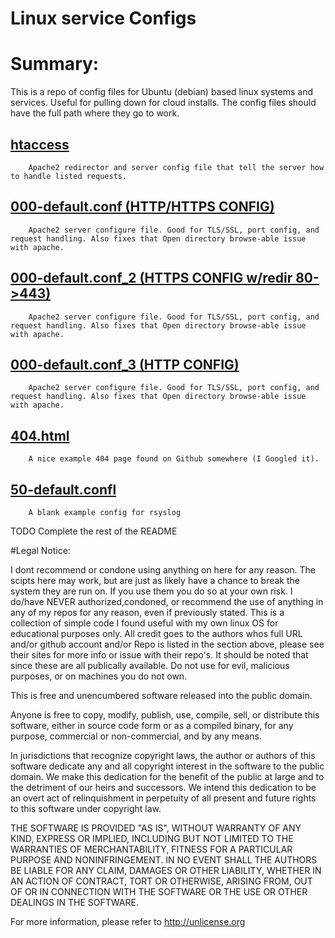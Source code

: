 # Linux service Configs
# Summary:
This is a repo of config files for Ubuntu (debian) based linux systems and services. Useful for pulling down for cloud installs. 
The config files should have the full path where they go to work.

## [htaccess](https://github.com/lunarobliq/LinuxConfigs/blob/master/.htaccess)
        Apache2 redirector and server config file that tell the server how to handle listed requests.

## [000-default.conf (HTTP/HTTPS CONFIG)](https://github.com/lunarobliq/LinuxConfigs/blob/master/000-default.conf)
        Apache2 server configure file. Good for TLS/SSL, port config, and request handling. Also fixes that Open directory browse-able issue with apache.

## [000-default.conf_2 (HTTPS CONFIG w/redir 80->443)](https://github.com/lunarobliq/LinuxConfigs/blob/master/000-default.conf_2)
        Apache2 server configure file. Good for TLS/SSL, port config, and request handling. Also fixes that Open directory browse-able issue with apache.
        
 ## [000-default.conf_3 (HTTP CONFIG)](https://github.com/lunarobliq/LinuxConfigs/blob/master/000-default.conf_3)
        Apache2 server configure file. Good for TLS/SSL, port config, and request handling. Also fixes that Open directory browse-able issue with apache.       
     
 ## [404.html](https://github.com/lunarobliq/LinuxConfigs/blob/master/404.html)
        A nice example 404 page found on Github somewhere (I Googled it). 
        
  ## [50-default.confl](https://github.com/lunarobliq/LinuxConfigs/blob/master/50-default.conf)
        A blank example config for rsyslog
        
 TODO Complete the rest of the README
 
#Legal Notice:

I dont recommend or condone using anything on here for any reason. The scipts here may work, but are just as likely have a chance to break the system they are run on. If you use them you do so at your own risk. I do/have NEVER authorized,condoned, or recommend the use of anything in any of my repos for any reason, even if previously stated. This is a collection of simple code I found useful with my own linux OS for educational purposes only. All credit goes to the authors whos full URL and/or github account and/or Repo is listed in the section above, please see their sites for more info or issue with their repo's. It should be noted that since these are all publically available. Do not use for evil, malicious purposes, or on machines you do not own.

This is free and unencumbered software released into the public domain.

Anyone is free to copy, modify, publish, use, compile, sell, or
distribute this software, either in source code form or as a compiled
binary, for any purpose, commercial or non-commercial, and by any
means.

In jurisdictions that recognize copyright laws, the author or authors
of this software dedicate any and all copyright interest in the
software to the public domain. We make this dedication for the benefit
of the public at large and to the detriment of our heirs and
successors. We intend this dedication to be an overt act of
relinquishment in perpetuity of all present and future rights to this
software under copyright law.

THE SOFTWARE IS PROVIDED "AS IS", WITHOUT WARRANTY OF ANY KIND,
EXPRESS OR IMPLIED, INCLUDING BUT NOT LIMITED TO THE WARRANTIES OF
MERCHANTABILITY, FITNESS FOR A PARTICULAR PURPOSE AND NONINFRINGEMENT.
IN NO EVENT SHALL THE AUTHORS BE LIABLE FOR ANY CLAIM, DAMAGES OR
OTHER LIABILITY, WHETHER IN AN ACTION OF CONTRACT, TORT OR OTHERWISE,
ARISING FROM, OUT OF OR IN CONNECTION WITH THE SOFTWARE OR THE USE OR
OTHER DEALINGS IN THE SOFTWARE.

For more information, please refer to <http://unlicense.org>
